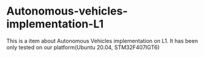 # Autonomous-vehicles-implementation-L1
This is a item about Autonomous Vehicles implementation on L1. It has been only tested on our platform(Ubuntu 20.04, STM32F407IGT6)
